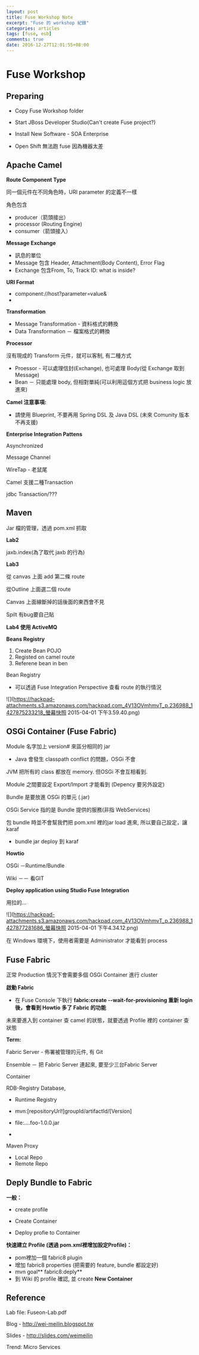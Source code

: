 ```yaml
---
layout: post
title: Fuse Workshop Note
excerpt: "Fuse 的 workshop 紀錄"
categories: articles
tags: [fuse, esb]
comments: true
date: 2016-12-27T12:01:55+08:00
---
```


# Fuse Workshop

## Preparing

*   Copy Fuse Workshop folder

*   Start JBoss Developer Studio(Can't create Fuse project?)
*   Install New Software - SOA Enterprise

*   Open Shift 無法跑 fuse 因為機器太差

## Apache Camel

**Route Component Type**

同一個元件在不同角色時，URI parameter 的定義不一樣

角色包含

*   producer（箭頭接出）
*   processor (Routing Engine)
*   consumer（箭頭接入）

**Message Exchange**

*   訊息的單位
*   Message 包含 Header, Attachment(Body Content), Error Flag 
*   Exchange 包含From, To, Track ID: what is inside?

**URI Format**

*   component://host?parameter=value&
*

**Transformation**

*   Message Transformation - 資料格式的轉換
*   Data Transformation － 檔案格式的轉換

**Processor**

沒有現成的 Transform 元件，就可以客制, 有二種方式

*   Proessor - 可以處理信封(Exchange), 也可處理 Body(從 Exchange 取到 Message)
*   Bean － 只能處理 body, 但相對單純(可以利用這個方式把 business logic 放進來)

**Camel 注意事項:**

*   請使用 Blueprint, 不要再用 Spring DSL 及 Java DSL (未來 Comunity 版本不再支援)

**Enterprise Integration Pattens**

Asynchronized

Message Channel

WireTap - 老鼠尾

Camel 支援二種Transaction

jdbc Transaction/???

## Maven

Jar 檔的管理，透過 pom.xml 抓取

**Lab2**

jaxb.index(為了取代 jaxb 的行為)

**Lab3**

從 canvas 上面 add 第二條 route

從Outline 上面選二個 route

Canvas 上面線斷掉的話後面的東西會不見

Spilt 有bug要自己貼

**Lab4 使用 ActiveMQ**

**Beans Registry**

1.  Create Bean POJO
2.  Registed <bean> on camel route
3.  Referene bean in ben <route ref="ddd">

Bean Registry

*   可以透過 Fuse Integration Perspective 查看 route 的執行情況

![](https://hackpad-attachments.s3.amazonaws.com/hackpad.com_4V13OVmhmvT_p.236988_1427875233218_螢幕快照 2015-04-01 下午3.59.40.png)

## OSGi Container (Fuse Fabric)

Module 名字加上 version# 來區分相同的 jar

*   Java 會發生 classpath conflict 的問題，OSGi 不會

JVM 把所有的 class 都放在 memory. 但OSGi 不會互相看到.

Module 之間要設定 Export/Import 才能看到 (Depency 要另外設定)

Bundle 是要放進 OSGi 的單元 (.jar)

OSGi Service 指的是 Bundle 提供的服務(非指 WebServices)

包 bundle 時並不會幫我們把 pom.xml 裡的jar load 進來, 所以要自己設定，讓 karaf

*   bundle jar deploy 到 karaf

**Howtio**

OSGi －Runtime/Bundle

Wiki －－ 看GIT

**Deploy application using Studio Fuse Integration**

用拉的...

![](https://hackpad-attachments.s3.amazonaws.com/hackpad.com_4V13OVmhmvT_p.236988_1427877281686_螢幕快照 2015-04-01 下午4.34.12.png)

在 Windows 環境下，使用者需要是 Administrator 才能看到 process

## Fuse Fabric

正常 Production 情況下會需要多個 OSGi Container 進行 cluster

**啟動 Fabric**

*   在 Fuse Console 下執行   **fabric:create --wait-for-provisioning  重新 login 後，會看到 Howtio 多了 Fabric 的功能**

未來要進入到 container 查 camel 的狀態，就要透過 Profile 裡的 container 查狀態

**Term:**

Fabric Server -  佈署被管理的元件, 有 Git

Ensemble － 把 Fabric Server 連起來, 要至少三台Fabric Server

Container 

RDB-Registry Database, 

*   Runtime Registry

*   mvn:[repositoryUrl!]groupId/artifactId/[Version]
*   file:....foo-1.0.0.jar
*

Maven Proxy

*   Local Repo
*   Remote Repo

## Deply Bundle to Fabric

**一般：**

*   create profile

*   Create Container

*   Deploy profie to Container

**快速建立 Profile (透過 pom.xml裡增加設定Profile)：**

*   pom裡加一個 fabric8 plugin
*   增加 fabric8 properties (把需要的 feature, bundle 都設定好)
*   mvn goal** fabric8:deply**
*   到 Wiki 的 profile 確認, 並 create **New Container**

## Reference

Lab file: Fuseon-Lab.pdf

Blog - [](http://wei-meilin.blogspot.tw)http://wei-meilin.blogspot.tw

Slides - [](http://slides.com/weimeilin)http://slides.com/weimeilin

Trend: Micro Services
